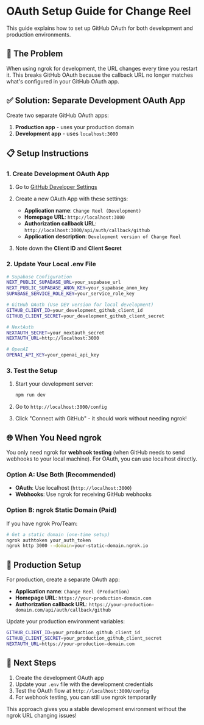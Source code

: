 # OAuth Setup Guide for Change Reel

This guide explains how to set up GitHub OAuth for both development and production environments.

## 🚀 The Problem

When using ngrok for development, the URL changes every time you restart it. This breaks GitHub OAuth because the callback URL no longer matches what's configured in your GitHub OAuth app.

## ✅ Solution: Separate Development OAuth App

Create two separate GitHub OAuth apps:
1. **Production app** - uses your production domain
2. **Development app** - uses `localhost:3000` 

## 📋 Setup Instructions

### 1. Create Development OAuth App

1. Go to [GitHub Developer Settings](https://github.com/settings/applications/new)
2. Create a new OAuth App with these settings:
   - **Application name**: `Change Reel (Development)`
   - **Homepage URL**: `http://localhost:3000`
   - **Authorization callback URL**: `http://localhost:3000/api/auth/callback/github`
   - **Application description**: `Development version of Change Reel`

3. Note down the **Client ID** and **Client Secret**

### 2. Update Your Local .env File

```bash
# Supabase Configuration
NEXT_PUBLIC_SUPABASE_URL=your_supabase_url
NEXT_PUBLIC_SUPABASE_ANON_KEY=your_supabase_anon_key
SUPABASE_SERVICE_ROLE_KEY=your_service_role_key

# GitHub OAuth (Use DEV version for local development)
GITHUB_CLIENT_ID=your_development_github_client_id
GITHUB_CLIENT_SECRET=your_development_github_client_secret

# NextAuth
NEXTAUTH_SECRET=your_nextauth_secret
NEXTAUTH_URL=http://localhost:3000

# OpenAI
OPENAI_API_KEY=your_openai_api_key
```

### 3. Test the Setup

1. Start your development server:
   ```bash
   npm run dev
   ```

2. Go to `http://localhost:3000/config`

3. Click "Connect with GitHub" - it should work without needing ngrok!

## 🌐 When You Need ngrok

You only need ngrok for **webhook testing** (when GitHub needs to send webhooks to your local machine). For OAuth, you can use localhost directly.

### Option A: Use Both (Recommended)
- **OAuth**: Use localhost (`http://localhost:3000`) 
- **Webhooks**: Use ngrok for receiving GitHub webhooks

### Option B: ngrok Static Domain (Paid)
If you have ngrok Pro/Team:
```bash
# Get a static domain (one-time setup)
ngrok authtoken your_auth_token
ngrok http 3000 --domain=your-static-domain.ngrok.io
```

## 🔧 Production Setup

For production, create a separate OAuth app:
- **Application name**: `Change Reel (Production)`
- **Homepage URL**: `https://your-production-domain.com`
- **Authorization callback URL**: `https://your-production-domain.com/api/auth/callback/github`

Update your production environment variables:
```bash
GITHUB_CLIENT_ID=your_production_github_client_id
GITHUB_CLIENT_SECRET=your_production_github_client_secret
NEXTAUTH_URL=https://your-production-domain.com
```

## 🎯 Next Steps

1. Create the development OAuth app
2. Update your `.env` file with the development credentials
3. Test the OAuth flow at `http://localhost:3000/config`
4. For webhook testing, you can still use ngrok temporarily

This approach gives you a stable development environment without the ngrok URL changing issues! 